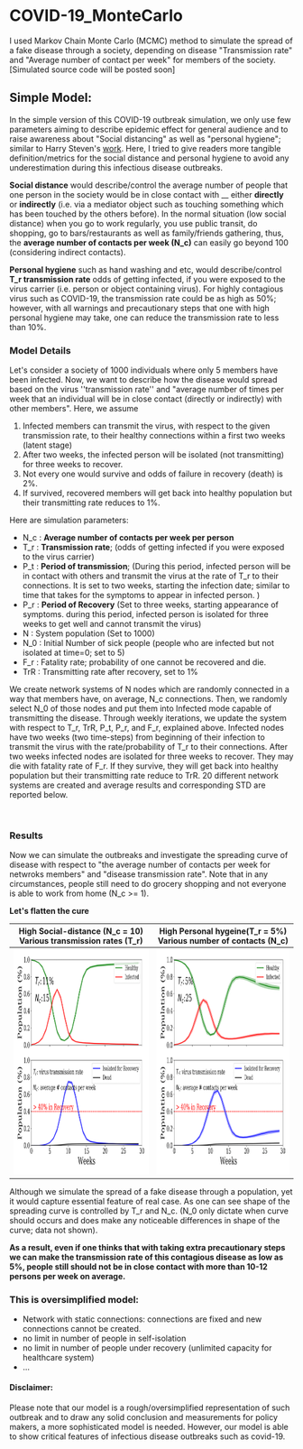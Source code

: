 # COVID-19_MonteCarlo
I used Markov Chain Monte Carlo (MCMC) method to simulate the spread of a fake disease through a society, depending on disease "Transmission rate" and "Average number of contact per week" for members of the society.
[Simulated source code will be posted soon]

## Simple Model:
In the simple version of this COVID-19 outbreak simulation, we only use few parameters aiming to describe epidemic effect for general audience and to raise awareness about "Social distancing" as well as "personal hygiene"; similar to Harry Steven's [work](https://www.washingtonpost.com/graphics/2020/world/corona-simulator/?fbclid=IwAR0LrA8mFe_8tZTsliPL8mBIac7qOpEuN_xAAYfTluH-GvCN8bor2pPSX5A&utm_campaign=wp_main&utm_medium=social&utm_source=facebook). Here, I tried to give readers more tangible definition/metrics for the social distance and personal hygiene to avoid any underestimation during this infectious disease outbreaks.

__Social distance__ would describe/control the average number of people that one person in the society would be in close contact with __ either __directly__ or __indirectly__ (i.e. via a mediator object such as touching something which has been touched by the others before). In the normal situation (low social distance) when you go to work regularly, you use public transit, do shopping, go to bars/restaurants as well as family/friends gathering, thus, the __average number of contacts per week (N_c)__ can easily go beyond 100 (considering indirect contacts).

__Personal hygiene__ such as hand washing and etc, would describe/control __T_r transmission rate__ odds of getting infected, if you were exposed to the virus carrier (i.e. person or object containing virus). For highly contagious virus such as COVID-19, the transmission rate could be as high as 50%; however, with all warnings and precautionary steps that one with high personal hygiene may take, one can reduce the transmission rate to less than 10%.


### Model Details
Let's consider a society of 1000 individuals where only 5 members have been infected. Now, we want to describe how the disease would spread based on the virus ''transmission rate'' and "average number of times per week that an individual will be in close contact (directly or indirectly) with other members".
Here, we assume
 1) Infected members can transmit the virus, with respect to the given transmission rate, to their healthy connections within a first two weeks (latent stage)
 2) After two weeks, the infected person will be isolated (not transmitting) for three weeks to recover.  
 3) Not every one would survive and odds of failure in recovery (death) is 2%.
 4) If survived, recovered members will get back into healthy population but their transmitting rate reduces to 1%.

Here are simulation parameters:
- N_c : __Average number of contacts per week per person__  
- T_r : __Transmission rate__; (odds of getting infected if you were exposed to the virus carrier)              
- P_t : __Period of transmission__; (During this period, infected person will be in contact with others and transmit the virus at the rate of T_r to their connections. It is set to two weeks, starting the infection date; similar to time that takes for the symptoms to appear in infected person. )
- P_r : __Period of Recovery__ (Set to three weeks, starting appearance of symptoms. during this period, infected person is isolated for three weeks to get well and cannot transmit the virus)
- N   : System population (Set to 1000)
- N_0 : Initial Number of sick people (people who are infected but not isolated at time=0; set to 5)
- F_r : Fatality rate; probability of one cannot be recovered and die.
- TrR : Transmitting rate after recovery, set to 1%

We create network systems of N nodes which are randomly connected in a way that members have, on average, N_c connections. Then, we randomly select N_0 of those nodes and put them into Infected mode capable of transmitting the disease. Through weekly iterations, we update the system with respect to T_r, TrR, P_t, P_r, and F_r, explained above. Infected nodes have two weeks (two time-steps) from beginning of their infection to transmit the virus with the rate/probability of T_r to their connections. After two weeks infected nodes are isolated for three weeks to recover. They may die with fatality rate of F_r. If they survive, they will get back into healthy population but their transmitting rate reduce to TrR. 20 different network systems are created and average results and corresponding STD are reported below.

 
### Results
Now we can simulate the outbreaks and investigate the spreading curve of disease with respect to "the average number of contacts per week for netwroks members" and "disease transmission rate". Note that in any circumstances, people still need to do grocery shopping and not everyone is able to work from home (N_c >= 1).  

__Let's flatten the cure__
 
High Social-distance (N_c = 10)<br> Various transmission rates (T_r) | High Personal hygeine(T_r = 5%)<br> Various number of contacts (N_c)
:---------------------:|:---------------------:
<img src="https://github.com/mbmehran/COVID-19_MarkovMonteCarlo/blob/master/common/Tr4.gif" width="400" height="400" /> | <img src="https://github.com/mbmehran/COVID-19_MarkovMonteCarlo/blob/master/common/Nc4.gif" width="400" height="400" />

Although we simulate the spread of a fake disease through a population, yet it would capture essential feature of real case. As one can see shape of the spreading curve is controlled by T_r and N_c. (N_0 only dictate when curve should occurs and does make any noticeable differences in shape of the curve; data not shown).

__As a result, even if one thinks that with taking extra precautionary steps we can make the transmission rate of this contagious disease as low as 5%, people still should not be in close contact with more than 10-12 persons per week on average.__

### This is oversimplified model:
- Network with static connections: connections are fixed and new connections cannot be created.
- no limit in number of people in self-isolation
- no limit in number of people under recovery (unlimited capacity for healthcare system)  
- ...

#### Disclaimer: 
Please note that our model is a rough/oversimplified representation of such outbreak and to draw any solid conclusion and measurements for policy makers, a more sophisticated model is needed. However, our model is able to show critical features of infectious disease outbreaks such as covid-19.

